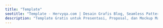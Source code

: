 ```yaml
---
title: "Template"
seotitle: "Template - Hervyqa.com | Desain Grafis Blog, Seamless Pattern, Ilustrasi, Inkscape, dan GNU/Linux."
description: "Template Gratis untuk Presentasi, Proposal, dan Mockup Majalah. Disertai dengan Source Code."
---
```

